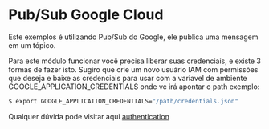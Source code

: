 # Pub/Sub Google Cloud

Este exemplos é utilizando Pub/Sub do Google, ele publica uma mensagem em um tópico.

Para este módulo funcionar você precisa liberar suas credenciais, e existe 3 formas de fazer isto. Sugiro que crie um novo usuário IAM com permissões que deseja e baixe as credenciais para usar com a variavel de ambiente GOOGLE_APPLICATION_CREDENTIALS onde vc irá apontar o path exemplo:

```bash
$ export GOOGLE_APPLICATION_CREDENTIALS="/path/credentials.json"
```

Qualquer dúvida pode visitar aqui [authentication](https://cloud.google.com/docs/authentication/production#command-line)

